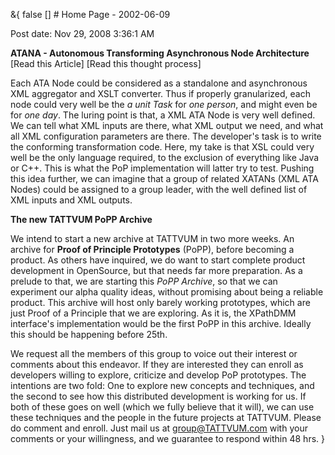 &{<nil> false <nil> <nil> [] <nil> <nil> <nil> <nil> # Home Page - 2002-06-09

Post date: Nov 29, 2008 3:36:1 AM

**ATANA - Autonomous Transforming Asynchronous Node Architecture** [Read this Article] [Read this thought process]

Each ATA Node could be considered as a standalone and asynchronous XML aggregator and XSLT converter. Thus if properly granularized, each node could very well be the *a unit Task* for *one person*, and might even be for *one day*. The luring point is that, a XML ATA Node is very well defined. We can tell what XML inputs are there, what XML output we need, and what all XML configuration parameters are there. The developer's task is to write the conforming transformation code. Here, my take is that XSL could very well be the only language required, to the exclusion of everything like Java or C++. This is what the PoP implementation will latter try to test. Pushing this idea further, we can imagine that a group of related XATANs (XML ATA Nodes) could be assigned to a group leader, with the well defined list of XML inputs and XML outputs.

**The new TATTVUM PoPP Archive**

We intend to start a new archive at TATTVUM in two more weeks. An archive for **Proof of Principle Prototypes** (PoPP), before becoming a product. As others have inquired, we do want to start complete product development in OpenSource, but that needs far more preparation. As a prelude to that, we are starting this *PoPP Archive*, so that we can experiment our alpha quality ideas, without promising about being a reliable product. This archive will host only barely working prototypes, which are just Proof of a Principle that we are exploring. As it is, the XPathDMM interface's implementation would be the first PoPP in this archive. Ideally this should be happening before 25th.

We request all the members of this group to voice out their interest or comments about this endeavor. If they are interested they can enroll as developers willing to explore, criticize and develop PoP prototypes. The intentions are two fold: One to explore new concepts and techniques, and the second to see how this distributed development is working for us. If both of these goes on well (which we fully believe that it will), we can use these techniques and the people in the future projects at TATTVUM. Please do comment and enroll. Just mail us at [group@TATTVUM.com](mailto:group@TATTVUM.com?subject=%5BPoPP%20Archive%5D%20I%20would%20like%20to%20enroll%20as%20a%20developer&body=%20%20%20%20%20%20*Any%20comments?) with your comments or your willingness, and we guarantee to respond within 48 hrs.
}